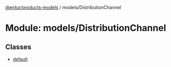 [@entur/products-models](../README.md) / models/DistributionChannel

# Module: models/DistributionChannel

## Classes

- [default](../classes/models_DistributionChannel.default.md)
